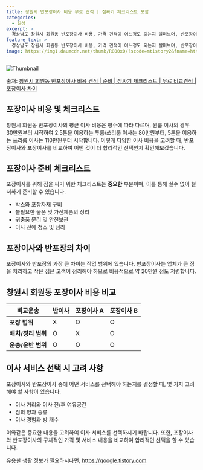 ```yaml
---
title: 창원시 반포장이사 비용 무료 견적 | 짐싸기 체크리스트 포함
categories:
  - 일상
excerpt: >
  경상남도 창원시 회원동 반포장이사 비용, 가격 견적이 어느정도 되는지 살펴보며, 반포장이사를 준비함에 있어 짐싸기 준비 체크리스트가 무엇인지 보겠습니다. 마지막으로 포장이사와 차이점을 통해 무료 비교견적으로 어떤 것이 더 합리적인 선택인지 공유 드립니다.창원시 회원동 포장이사 견적 샘플 보기 👈 클릭창원시 회원동 포장이사 가격 살펴보기 👈 클릭창원시 회원동 반포장이사 평균 이사 비용평수창원시 회원동 평균 이사 비용원룸 이사9평 이하 (1톤)30만원~투룸/쓰리룸 이사16평 ~ 20평 (2.5톤)80만원~쓰리룸 이사21평 (5톤) ~110만원~우리집 무료 이사견적 받기 👈 클릭창원시 회원동 이사의 포장 vs 반포장: 가장 큰 차이점포장이사와 반포장이사의 가장 큰 차이는 작업 범위에 있습니다. 포장이사는..
feature_text: >
  경상남도 창원시 회원동 반포장이사 비용, 가격 견적이 어느정도 되는지 살펴보며, 반포장이사를 준비함에 있어 짐싸기 준비 체크리스트가 무엇인지 보겠습니다. 마지막으로 포장이사와 차이점을 통해 무료 비교견적으로 어떤 것이 더 합리적인 선택인지 공유 드립니다.창원시 회원동 포장이사 견적 샘플 보기 👈 클릭창원시 회원동 포장이사 가격 살펴보기 👈 클릭창원시 회원동 반포장이사 평균 이사 비용평수창원시 회원동 평균 이사 비용원룸 이사9평 이하 (1톤)30만원~투룸/쓰리룸 이사16평 ~ 20평 (2.5톤)80만원~쓰리룸 이사21평 (5톤) ~110만원~우리집 무료 이사견적 받기 👈 클릭창원시 회원동 이사의 포장 vs 반포장: 가장 큰 차이점포장이사와 반포장이사의 가장 큰 차이는 작업 범위에 있습니다. 포장이사는..
image: https://img1.daumcdn.net/thumb/R800x0/?scode=mtistory2&fname=https%3A%2F%2Fblog.kakaocdn.net%2Fdn%2F2Pq4z%2FbtsHcq3Jel9%2FuvU4aWEvuFv3MhvyWKs8t1%2Fimg.webp
---
```


![Thumbnail](https://img1.daumcdn.net/thumb/R800x0/?scode=mtistory2&fname=https%3A%2F%2Fblog.kakaocdn.net%2Fdn%2F2Pq4z%2FbtsHcq3Jel9%2FuvU4aWEvuFv3MhvyWKs8t1%2Fimg.webp)

<p>출처: <a href="https://qoogle.tistory.com/9399" rel="dofollow">창원시 회원동 반포장이사 비용 견적 | 준비 | 짐싸기 체크리스트 | 무료 비교견적 | 포장이사 차이</a> </p>

## 포장이사 비용 및 체크리스트

창원시 회원동 반포장이사의 평균 이사 비용은 평수에 따라 다르며, 원룸 이사의 경우 30만원부터 시작하여 2.5톤을 이용하는 투룸/쓰리룸
이사는 80만원부터, 5톤을 이용하는 쓰리룸 이사는 110만원부터 시작합니다. 이렇게 다양한 이사 비용을 고려할 때, 반포장이사와 포장이사를
비교하여 어떤 것이 더 합리적인 선택인지 확인해보겠습니다.

## 포장이사 준비 체크리스트

포장이사를 위해 짐을 싸기 위한 체크리스트는 **중요한** 부분이며, 이를 통해 실수 없이 철저하게 준비할 수 있습니다.

  * 박스와 포장자재 구비
  * 불필요한 물품 및 가전제품의 정리
  * 귀중품 분리 및 안전보관
  * 이사 전에 청소 및 정리

## 포장이사와 반포장의 차이

포장이사와 반포장의 가장 큰 차이는 작업 범위에 있습니다. 반포장이사는 업체가 큰 짐을 처리하고 작은 짐은 고객이 정리해야 하므로 비용적으로
약 20만원 정도 저렴합니다.

## 창원시 회원동 포장이사 비용 비교

**비교운송** | **반이사** | **포장이사 A** | **포장이사 B**  
---|---|---|---  
**포장 범위** | X | O | O  
**배치/정리 범위** | O | X | O  
**운송/운반 범위** | O | O | O  
  
## 이사 서비스 선택 시 고려 사항

포장이사와 반포장이사 중에 어떤 서비스를 선택해야 하는지를 결정할 때, 몇 가지 고려해야 할 사항이 있습니다.

  * 이사 거리와 이사 전/후 여유공간
  * 짐의 양과 종류
  * 이사 경험과 방 개수

이와같은 중요한 내용을 고려하여 이사 서비스를 선택하시기 바랍니다. 또한, 포장이사와 반포장이사의 구체적인 가격 및 서비스 내용을 비교하여
합리적인 선택을 할 수 있습니다.

 

유용한 생활 정보가 필요하시다면, <a href="https://qoogle.tistory.com" rel="dofollow">https://qoogle.tistory.com</a>


